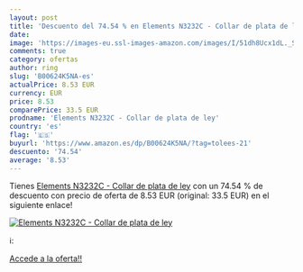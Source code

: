 ```yaml
---
layout: post
title: 'Descuento del 74.54 % en Elements N3232C - Collar de plata de ley'
date: 
image: 'https://images-eu.ssl-images-amazon.com/images/I/51dh8Ucx1dL._SL200_.jpg'
comments: true
category: ofertas
author: ring
slug: 'B00624K5NA-es'
actualPrice: 8.53 EUR
currency: EUR
price: 8.53
comparePrice: 33.5 EUR
prodname: 'Elements N3232C - Collar de plata de ley'
country: 'es'
flag: '🇪🇸'
buyurl: 'https://www.amazon.es/dp/B00624K5NA/?tag=tolees-21'
descuento: '74.54'
average: '8.53'
---
```


Tienes [Elements N3232C - Collar de plata de ley](https://www.amazon.es/dp/B00624K5NA/?tag=tolees-21) con un 74.54 % de descuento con precio de oferta de 8.53 EUR (original: 33.5 EUR) en el siguiente enlace!

[![Elements N3232C - Collar de plata de ley](https://images-eu.ssl-images-amazon.com/images/I/51dh8Ucx1dL._SL200_.jpg)](https://www.amazon.es/dp/B00624K5NA/?tag=tolees-21)

ℹ️:


[Accede a la oferta!!](https://www.amazon.es/dp/B00624K5NA/?tag=tolees-21)
